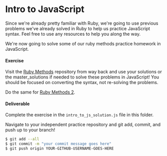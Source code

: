 # Intro to JavaScript

Since we're already pretty familiar with Ruby, we're going to use previous problems we've already solved in Ruby to help us practice JavaScript syntax. Feel free to use any resources to help you along the way.

We're now going to solve some of our ruby methods practice homework in JavaScript.

#### Exercise

Visit the [Ruby Methods](../../w01/ruby_methods) repository from way back and use your solutions or the master_solutions if needed to solve these problems in JavaScript! You should be focused on converting the syntax, not re-solving the problems.

Do the same for [Ruby Methods 2](../../w03/ruby_methods_2).

#### Deliverable

Complete the exercise in the `intro_to_js_solution.js` file in this folder.

Navigate to your independent practice repository and git add, commit, and push up to your branch!

```bash
$ git add --all
$ git commit -m "your commit message goes here"
$ git push origin YOUR-GITHUB-USERNAME-GOES-HERE
```
